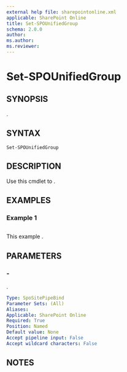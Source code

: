 ```yaml
---
external help file: sharepointonline.xml
applicable: SharePoint Online
title: Set-SPOUnifiedGroup
schema: 2.0.0
author: 
ms.author: 
ms.reviewer:
---
```


# Set-SPOUnifiedGroup

## SYNOPSIS
.

## SYNTAX

```
Set-SPOUnifiedGroup
```

## DESCRIPTION
Use this cmdlet to .

## EXAMPLES

### Example 1

```

```

This example .

## PARAMETERS

### -

.

```yaml
Type: SpoSitePipeBind
Parameter Sets: (All)
Aliases: 
Applicable: SharePoint Online
Required: True
Position: Named
Default value: None
Accept pipeline input: False
Accept wildcard characters: False
```

## NOTES
